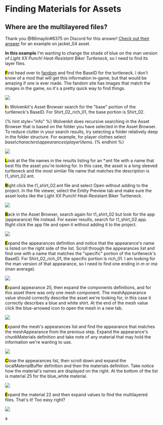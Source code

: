 # Finding Materials for Assets

## Where are the multilayered files?

Thank you @86maylin#6375 on Discord for this answer! [Check out their answer](https://discordapp.com/channels/717692382849663036/1021886502709493881/1022477944842629121) for an example on jacket\_04 asset.

**In this example** I'm wanting to change the shade of blue on the man version of _Light XX Punch! Heat-Resistant Biker Turtleneck_, so I need to find its layer files.

<mark style="background-color:yellow;">**F**</mark>irst head over to [fandom](https://cyberpunk.fandom.com/wiki/Cyberpunk\_2077\_Clothing) and find the BaseID for the turtleneck. I don't know of a mod that will get this information in-game, but that would be amazing if one is ever made. The fandom site has images that match the images in the game, so it's a pretty quick way to find things.

![](<../../.gitbook/assets/image (7) (1).png>)

<mark style="background-color:yellow;">**I**</mark>n Wolvenkit's Asset Browser search for the "base" portion of the turtleneck's BaseID. For Shirt\_02\_rich\_01, the base portion is Shirt\_02.

{% hint style="info" %}
Wolvenkit does recursive searching in the Asset Browser that is based on the folder you have selected in the Asset Browser. To reduce clutter in your search results, try selecting a folder relatively deep in the folder structure. For example, for player clothes select _base\characters\appearances\player\items_.
{% endhint %}

![](<../../.gitbook/assets/image (15).png>)

<mark style="background-color:yellow;">**L**</mark>ook at the file names in the results listing for an \*.ent file with a name that best fits the asset you're looking for. In this case, the asset is a long sleeved turtleneck and the most similar file name that matches the description is t1\_shirt\_02.ent.

<mark style="background-color:yellow;">**R**</mark>ight click the t1\_shirt\_02.ent file and select Open without adding to the project. In the file viewer, select the Entity Preview tab and make sure the asset looks like the Light XX Punch! Heat-Resistant Biker Turtleneck.

![](<../../.gitbook/assets/image (1) (1).png>)

<mark style="background-color:yellow;">**B**</mark>ack in the Asset Browser, search again for t1\_shirt\_02 but look for the app (appearance) file instead. For easier results, search for t1\_shirt\_02.app. Right click the app file and open it without adding it to the project.&#x20;

![](<../../.gitbook/assets/image (20).png>)

<mark style="background-color:yellow;">**E**</mark>xpand the appearances definition and notice that the appearance's name is listed on the right side of the list. Scroll through the appearances list and find one with a name that matches the "specific" portion of the turtleneck's BaseID. For Shirt\_02\_rich\_01, the specific portion is rich\_01. I am looking for the man version of that appearance, so I need to find one ending in _m_ or _ma_ (man average).

![](<../../.gitbook/assets/image (3) (2).png>)

<mark style="background-color:yellow;">**E**</mark>xpand appearance 25, then expand the components definitions, and for this asset there was only one mesh component. The meshAppearance value should correctly describe the asset we're looking for, in this case it correctly describes a blue and white shirt. At the end of the mesh value click the blue-arrowed icon to open the mesh in a new tab.

![](<../../.gitbook/assets/image (21).png>)

<mark style="background-color:yellow;">**E**</mark>xpand the mesh's appearances list and find the appearance that matches the meshAppearance from the previous step. Expand the appearance's chunkMaterials definition and take note of any material that may hold the information we're wanting to use.

![](<../../.gitbook/assets/image (14) (1).png>)

<mark style="background-color:yellow;">**C**</mark>lose the appearances list, then scroll down and expand the localMaterialBuffer definition and then the materials definition. Take notice how the material's names are displayed on the right. At the bottom of the list is material 25 for the blue\_white material.

![](<../../.gitbook/assets/image (17).png>)

<mark style="background-color:yellow;">**E**</mark>xpand the material 22  and then expand values to find the multilayered files. That's it! Too easy right?

![](<../../.gitbook/assets/image (22) (1).png>)

a
